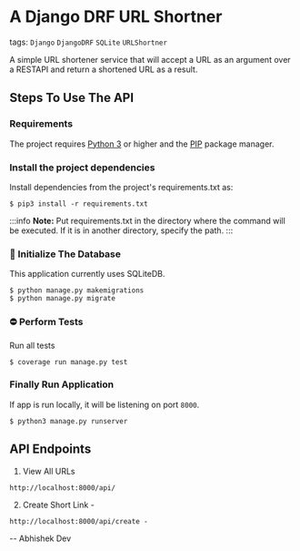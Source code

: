 # A Django DRF URL Shortner
tags: `Django` `DjangoDRF` `SQLite` `URLShortner`

A simple URL shortener service that will accept a URL as an argument over a RESTAPI and return a shortened URL as a result.

## Steps To Use The API

### Requirements

The project requires [Python 3](https://www.python.org/downloads/release/python-396/) or higher and
the [PIP](https://pip.pypa.io/en/stable/) package manager.

### Install the project dependencies
Install dependencies from the project's requirements.txt as:
```console=1
$ pip3 install -r requirements.txt
```

:::info
**Note:** Put requirements.txt in the directory where the command will be executed. If it is in another directory, specify the path.
:::

### :pushpin: Initialize The Database
This application currently uses SQLiteDB. 
```console=1
$ python manage.py makemigrations
$ python manage.py migrate
```

### :no_entry: Perform Tests
Run all tests
```console=1
$ coverage run manage.py test
```

### Finally Run Application

If app is run locally, it will be listening on port `8000`.

```console
$ python3 manage.py runserver
```

## API Endpoints

1. View All URLs 
```
http://localhost:8000/api/
```
2. Create Short Link - 
```
http://localhost:8000/api/create - 
```

-- Abhishek Dev
